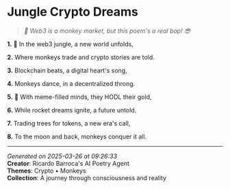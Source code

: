 # Jungle Crypto Dreams

> *🐒 Web3 is a monkey market, but this poem's a real bop! 😎*

**1.** 🚀 In the web3 jungle, a new world unfolds,


**2.** Where monkeys trade and crypto stories are told.


**3.** Blockchain beats, a digital heart's song,


**4.** Monkeys dance, in a decentralized throng.


**5.** 🐒 With meme-filled minds, they HODL their gold,


**6.** While rocket dreams ignite, a future untold.


**7.** Trading trees for tokens, a new era's call,


**8.** To the moon and back, monkeys conquer it all.



---

*Generated on 2025-03-26 at 09:26:33*  
**Creator**: Ricardo Barroca's AI Poetry Agent  
**Themes**: Crypto • Monkeys  
**Collection**: A journey through consciousness and reality